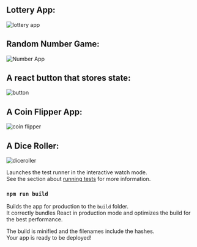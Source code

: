 ## Lottery App:
![lottery app](https://user-images.githubusercontent.com/27056663/71719581-d71edf80-2e44-11ea-94b7-75a2c33c9d36.PNG)

## Random Number Game:
![Number App](https://user-images.githubusercontent.com/27056663/71719582-d7b77600-2e44-11ea-82dd-fe68141068ea.PNG)

## A react button that stores state:
![button](https://user-images.githubusercontent.com/27056663/71719583-d7b77600-2e44-11ea-99ef-06e29a7c3956.PNG)

## A Coin Flipper App:
![coin flipper](https://user-images.githubusercontent.com/27056663/71719584-d7b77600-2e44-11ea-9a08-3be30299395e.PNG)

## A Dice Roller:
![diceroller](https://user-images.githubusercontent.com/27056663/71719586-d8500c80-2e44-11ea-87f6-3de515c71995.PNG)

Launches the test runner in the interactive watch mode.<br>
See the section about [running tests](https://facebook.github.io/create-react-app/docs/running-tests) for more information.

### `npm run build`

Builds the app for production to the `build` folder.<br>
It correctly bundles React in production mode and optimizes the build for the best performance.

The build is minified and the filenames include the hashes.<br>
Your app is ready to be deployed!
